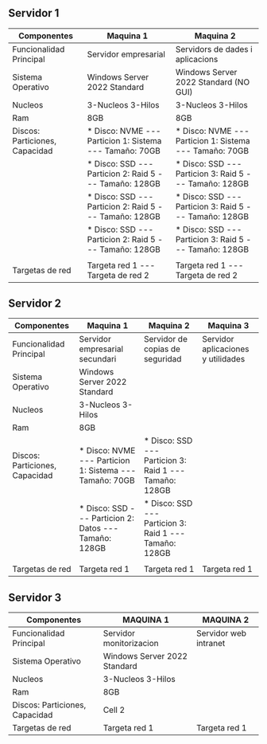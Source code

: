 # 

## Servidor 1

| Componentes                    | Maquina 1                                                 | Maquina 2                                                     |
|--------------------------------|-----------------------------------------------------------|---------------------------------------------                  |
| Funcionalidad Principal        | Servidor empresarial                                      | Servidors de dades i aplicacions                              |
| Sistema Operativo              | Windows Server 2022 Standard                              | Windows Server 2022 Standard (NO GUI)                         |
| Nucleos                        | 3-Nucleos 3-Hilos                                         | 3-Nucleos 3-Hilos                                             |
| Ram                            | 8GB                                                       | 8GB                                                           |
| Discos: Particiones, Capacidad | * Disco: NVME --- Particion 1: Sistema --- Tamaño: 70GB   | * Disco: NVME --- Particion 1: Sistema --- Tamaño: 70GB       |
|                                | * Disco: SSD  --- Particion 2: Raid 5   --- Tamaño: 128GB | * Disco: SSD  --- Particion 3: Raid 5  --- Tamaño: 128GB      |
|                                | * Disco: SSD  --- Particion 2: Raid 5   --- Tamaño: 128GB | * Disco: SSD  --- Particion 3: Raid 5  --- Tamaño: 128GB      |
|                                | * Disco: SSD  --- Particion 2: Raid 5   --- Tamaño: 128GB | * Disco: SSD  --- Particion 3: Raid 5  --- Tamaño: 128GB      |
|                                |                                                           |                                                               |
| Targetas de red                | Targeta red 1 --- Targeta de red 2                        | Targeta red 1 --- Targeta de red 2                            |

## Servidor 2

| Componentes                    | Maquina 1                                                 | Maquina 2                                                     | Maquina 3                                 |
|--------------------------------|-----------------------------------------------------------|---------------------------------------------------------------|-------------------------------------------|
| Funcionalidad Principal        | Servidor empresarial secundari                            | Servidor de copias de seguridad                               | Servidor aplicaciones y utilidades        |
| Sistema Operativo              | Windows Server 2022 Standard                              |                                                               |
| Nucleos                        | 3-Nucleos 3-Hilos                                         |                                                               |
| Ram                            | 8GB                                                       |                                                               |
| Discos: Particiones, Capacidad | * Disco: NVME --- Particion 1: Sistema --- Tamaño: 70GB   | * Disco: SSD  --- Particion 3: Raid 1  --- Tamaño: 128GB      |
|                                | * Disco: SSD  --- Particion 2: Datos   --- Tamaño: 128GB  | * Disco: SSD  --- Particion 3: Raid 1  --- Tamaño: 128GB      |
|                                |                                                           |                                                               |
| Targetas de red                | Targeta red 1                                             | Targeta red 1                                                 | Targeta red 1 

## Servidor 3

| Componentes                    | MAQUINA 1                        | MAQUINA 2             |
|--------------------------------|----------------------------------|-----------------------|
| Funcionalidad Principal        | Servidor monitorizacion          | Servidor web intranet |
| Sistema Operativo              | Windows Server 2022 Standard     |                       |
| Nucleos                        | 3-Nucleos 3-Hilos                |                       |
| Ram                            | 8GB                              |                       |
| Discos: Particiones, Capacidad | Cell 2                           |                       |
| Targetas de red                | Targeta red 1                    | Targeta red 1         |

